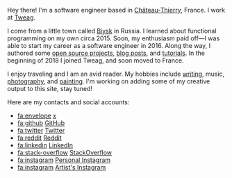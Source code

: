Hey there! I'm a software engineer based in [Château-Thierry][chateau],
France. I work at [Tweag][tweag].

I come from a little town called [Biysk][biysk] in Russia. I learned about
functional programming on my own circa 2015. Soon, my enthusiasm paid off—I
was able to start my career as a software engineer in 2016. Along the way, I
authored some [open source projects][oss], [blog posts][posts], and
[tutorials][tutorials]. In the beginning of 2018 I joined Tweag, and soon
moved to France.

I enjoy traveling and I am an avid reader. My hobbies include
[writing](/writing.html), music, [photography](/galleries.html), and
[painting](/artworks.html). I'm working on adding some of my creative output
to this site, stay tuned!

Here are my contacts and social accounts:

* <fa:envelope> [x](social:email)
* <fa:github> [GitHub](social:github)
* <fa:twitter> [Twitter](social:twitter)
* <fa:reddit> [Reddit](social:reddit)
* <fa:linkedin> [LinkedIn](social:linkedin)
* <fa:stack-overflow> [StackOverflow](social:stackoverflow)
* <fa:instagram> [Personal Instagram](social:instagram)
* <fa:instagram> [Artist's Instagram](social:instagram_artist)

[chateau]: https://en.wikipedia.org/wiki/Ch%C3%A2teau-Thierry
[tweag]: https://tweag.io
[biysk]: https://en.wikipedia.org/wiki/Biysk
[oss]: /oss.html
[posts]: /posts.html
[tutorials]: /learn-haskell.html
